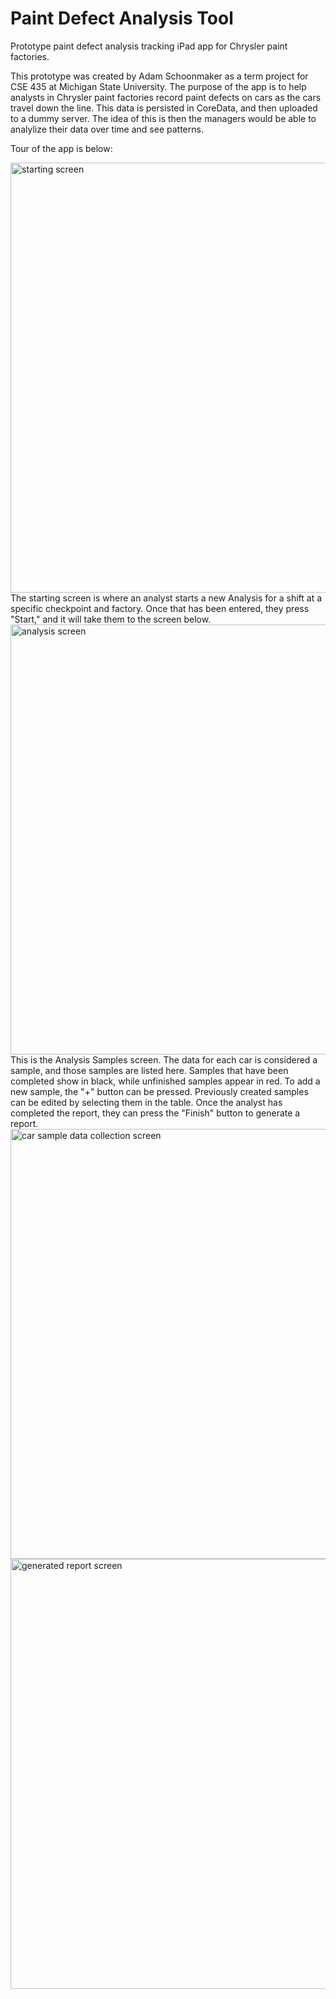 # Paint Defect Analysis Tool

Prototype paint defect analysis tracking iPad app for Chrysler paint factories.

This prototype was created by Adam Schoonmaker as a term project for CSE 435 at Michigan State University. The purpose of the app is to help analysts in Chrysler paint factories record paint defects on cars as the cars travel down the line. This data is persisted in CoreData, and then uploaded to a dummy server. The idea of this is then the managers would be able to analylize their data over time and see patterns.

Tour of the app is below:

<img width="688" alt="starting screen" src="https://cloud.githubusercontent.com/assets/7013639/12734731/505dd5b6-c910-11e5-8c29-2ab6938a5efb.png">
The starting screen is where an analyst starts a new Analysis for a shift at a specific checkpoint and factory. Once that has been entered, they press "Start," and it will take them to the screen below.

<img width="688" alt="analysis screen" src="https://cloud.githubusercontent.com/assets/7013639/12734843/116820cc-c911-11e5-8214-40858368a2c2.png">
This is the Analysis Samples screen. The data for each car is considered a sample, and those samples are listed here. Samples that have been completed show in black, while unfinished samples appear in red. To add a new sample, the "+" button can be pressed. Previously created samples can be edited by selecting them in the table. Once the analyst has completed the report, they can press the "Finish" button to generate a report.

<img width="688" alt="car sample data collection screen" src="https://cloud.githubusercontent.com/assets/7013639/12734846/16ba64ae-c911-11e5-82be-ed3fd508761d.png">
<img width="688" alt="generated report screen" src="https://cloud.githubusercontent.com/assets/7013639/12734848/1864553a-c911-11e5-86e3-7d15fc7a232e.png">
